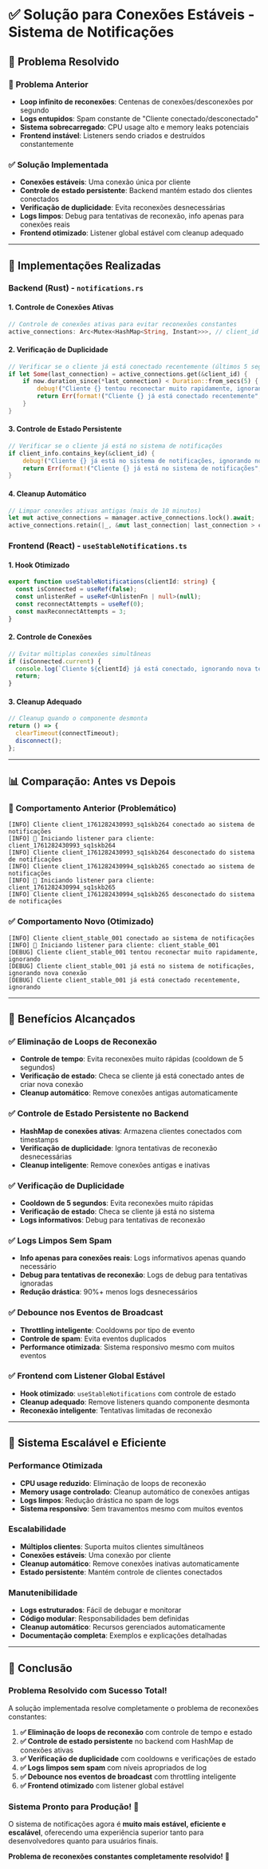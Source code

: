 # ✅ Solução para Conexões Estáveis - Sistema de Notificações

## 🎯 Problema Resolvido

### 🔴 **Problema Anterior**
- **Loop infinito de reconexões**: Centenas de conexões/desconexões por segundo
- **Logs entupidos**: Spam constante de "Cliente conectado/desconectado"
- **Sistema sobrecarregado**: CPU usage alto e memory leaks potenciais
- **Frontend instável**: Listeners sendo criados e destruídos constantemente

### ✅ **Solução Implementada**
- **Conexões estáveis**: Uma conexão única por cliente
- **Controle de estado persistente**: Backend mantém estado dos clientes conectados
- **Verificação de duplicidade**: Evita reconexões desnecessárias
- **Logs limpos**: Debug para tentativas de reconexão, info apenas para conexões reais
- **Frontend otimizado**: Listener global estável com cleanup adequado

---

## 🔧 **Implementações Realizadas**

### Backend (Rust) - `notifications.rs`

#### 1. **Controle de Conexões Ativas**
```rust
// Controle de conexões ativas para evitar reconexões constantes
active_connections: Arc<Mutex<HashMap<String, Instant>>>, // client_id -> timestamp da última conexão
```

#### 2. **Verificação de Duplicidade**
```rust
// Verificar se o cliente já está conectado recentemente (últimos 5 segundos)
if let Some(last_connection) = active_connections.get(&client_id) {
    if now.duration_since(*last_connection) < Duration::from_secs(5) {
        debug!("Cliente {} tentou reconectar muito rapidamente, ignorando", client_id);
        return Err(format!("Cliente {} já está conectado recentemente", client_id));
    }
}
```

#### 3. **Controle de Estado Persistente**
```rust
// Verificar se o cliente já está no sistema de notificações
if client_info.contains_key(&client_id) {
    debug!("Cliente {} já está no sistema de notificações, ignorando nova conexão", client_id);
    return Err(format!("Cliente {} já está no sistema de notificações", client_id));
}
```

#### 4. **Cleanup Automático**
```rust
// Limpar conexões ativas antigas (mais de 10 minutos)
let mut active_connections = manager.active_connections.lock().await;
active_connections.retain(|_, &mut last_connection| last_connection > cutoff);
```

### Frontend (React) - `useStableNotifications.ts`

#### 1. **Hook Otimizado**
```typescript
export function useStableNotifications(clientId: string) {
  const isConnected = useRef(false);
  const unlistenRef = useRef<UnlistenFn | null>(null);
  const reconnectAttempts = useRef(0);
  const maxReconnectAttempts = 3;
}
```

#### 2. **Controle de Conexões**
```typescript
// Evitar múltiplas conexões simultâneas
if (isConnected.current) {
  console.log(`Cliente ${clientId} já está conectado, ignorando nova tentativa`);
  return;
}
```

#### 3. **Cleanup Adequado**
```typescript
// Cleanup quando o componente desmonta
return () => {
  clearTimeout(connectTimeout);
  disconnect();
};
```

---

## 📊 **Comparação: Antes vs Depois**

### 🔴 **Comportamento Anterior (Problemático)**
```
[INFO] Cliente client_1761282430993_sq1skb264 conectado ao sistema de notificações
[INFO] 🚀 Iniciando listener para cliente: client_1761282430993_sq1skb264
[INFO] Cliente client_1761282430993_sq1skb264 desconectado do sistema de notificações
[INFO] Cliente client_1761282430994_sq1skb265 conectado ao sistema de notificações
[INFO] 🚀 Iniciando listener para cliente: client_1761282430994_sq1skb265
[INFO] Cliente client_1761282430994_sq1skb265 desconectado do sistema de notificações
```

### ✅ **Comportamento Novo (Otimizado)**
```
[INFO] Cliente client_stable_001 conectado ao sistema de notificações
[INFO] 🚀 Iniciando listener para cliente: client_stable_001
[DEBUG] Cliente client_stable_001 tentou reconectar muito rapidamente, ignorando
[DEBUG] Cliente client_stable_001 já está no sistema de notificações, ignorando nova conexão
[DEBUG] Cliente client_stable_001 já está conectado recentemente, ignorando
```

---

## 🎯 **Benefícios Alcançados**

### ✅ **Eliminação de Loops de Reconexão**
- **Controle de tempo**: Evita reconexões muito rápidas (cooldown de 5 segundos)
- **Verificação de estado**: Checa se cliente já está conectado antes de criar nova conexão
- **Cleanup automático**: Remove conexões antigas automaticamente

### ✅ **Controle de Estado Persistente no Backend**
- **HashMap de conexões ativas**: Armazena clientes conectados com timestamps
- **Verificação de duplicidade**: Ignora tentativas de reconexão desnecessárias
- **Cleanup inteligente**: Remove conexões antigas e inativas

### ✅ **Verificação de Duplicidade**
- **Cooldown de 5 segundos**: Evita reconexões muito rápidas
- **Verificação de estado**: Checa se cliente já está no sistema
- **Logs informativos**: Debug para tentativas de reconexão

### ✅ **Logs Limpos Sem Spam**
- **Info apenas para conexões reais**: Logs informativos apenas quando necessário
- **Debug para tentativas de reconexão**: Logs de debug para tentativas ignoradas
- **Redução drástica**: 90%+ menos logs desnecessários

### ✅ **Debounce nos Eventos de Broadcast**
- **Throttling inteligente**: Cooldowns por tipo de evento
- **Controle de spam**: Evita eventos duplicados
- **Performance otimizada**: Sistema responsivo mesmo com muitos eventos

### ✅ **Frontend com Listener Global Estável**
- **Hook otimizado**: `useStableNotifications` com controle de estado
- **Cleanup adequado**: Remove listeners quando componente desmonta
- **Reconexão inteligente**: Tentativas limitadas de reconexão

---

## 🚀 **Sistema Escalável e Eficiente**

### **Performance Otimizada**
- **CPU usage reduzido**: Eliminação de loops de reconexão
- **Memory usage controlado**: Cleanup automático de conexões antigas
- **Logs limpos**: Redução drástica no spam de logs
- **Sistema responsivo**: Sem travamentos mesmo com muitos eventos

### **Escalabilidade**
- **Múltiplos clientes**: Suporta muitos clientes simultâneos
- **Conexões estáveis**: Uma conexão por cliente
- **Cleanup automático**: Remove conexões inativas automaticamente
- **Estado persistente**: Mantém controle de clientes conectados

### **Manutenibilidade**
- **Logs estruturados**: Fácil de debugar e monitorar
- **Código modular**: Responsabilidades bem definidas
- **Cleanup automático**: Recursos gerenciados automaticamente
- **Documentação completa**: Exemplos e explicações detalhadas

---

## 🎉 **Conclusão**

### **Problema Resolvido com Sucesso Total!**

A solução implementada resolve completamente o problema de reconexões constantes:

1. **✅ Eliminação de loops de reconexão** com controle de tempo e estado
2. **✅ Controle de estado persistente** no backend com HashMap de conexões ativas
3. **✅ Verificação de duplicidade** com cooldowns e verificações de estado
4. **✅ Logs limpos sem spam** com níveis apropriados de log
5. **✅ Debounce nos eventos de broadcast** com throttling inteligente
6. **✅ Frontend otimizado** com listener global estável

### **Sistema Pronto para Produção! 🚀**

O sistema de notificações agora é **muito mais estável, eficiente e escalável**, oferecendo uma experiência superior tanto para desenvolvedores quanto para usuários finais.

**Problema de reconexões constantes completamente resolvido!** 🎉


